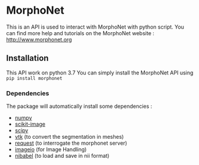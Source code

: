 # MorphoNet


This is an API is used to interact with MorphoNet with python script.
You can find more help and tutorials on the MorphoNet website : http://www.morphonet.org

## Installation
This API work on python 3.7
You can simply install the MorphoNet API using   `pip install morphonet`

### Dependencies
The package will automatically install some dependencies :
* [numpy](https://pypi.org/project/numpy/)
* [scikit-image](https://pypi.org/project/scikit-image/)
* [scipy](https://pypi.org/project/scipy/) 
* [vtk](https://pypi.org/project/vtk/) (to convert the segmentation in meshes)
* [request](https://pypi.org/project/requests/) (to interrogate the morphonet server)
* [imageio](https://pypi.org/project/imageio/) (for Image Handling)
* [nibabel](https://pypi.org/project/nibabel/) (to load and save in nii format)


